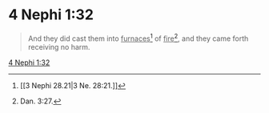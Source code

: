 # 4 Nephi 1:32

> And they did cast them into <u>furnaces</u>[^a] of <u>fire</u>[^b], and they came forth receiving no harm.

[4 Nephi 1:32](https://www.churchofjesuschrist.org/study/scriptures/bofm/4-ne/1?lang=eng&id=p32#p32)


[^a]: [[3 Nephi 28.21|3 Ne. 28:21.]]
[^b]: Dan. 3:27.
